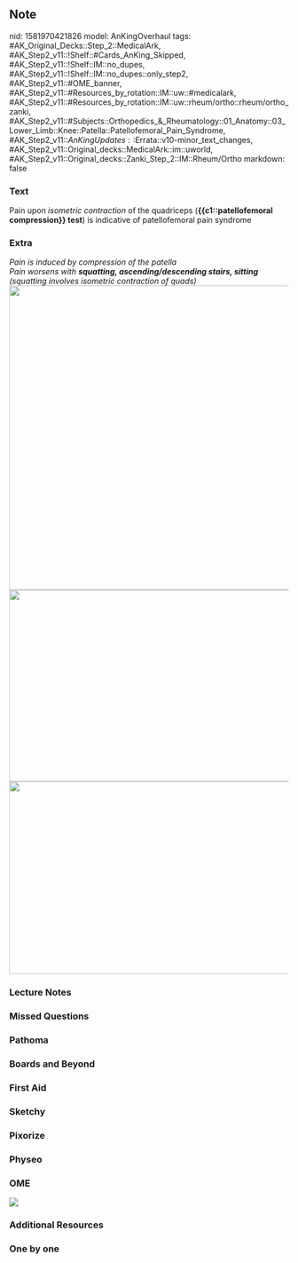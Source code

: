 ## Note
nid: 1581970421826
model: AnKingOverhaul
tags: #AK_Original_Decks::Step_2::MedicalArk, #AK_Step2_v11::!Shelf::#Cards_AnKing_Skipped, #AK_Step2_v11::!Shelf::IM::no_dupes, #AK_Step2_v11::!Shelf::IM::no_dupes::only_step2, #AK_Step2_v11::#OME_banner, #AK_Step2_v11::#Resources_by_rotation::IM::uw::#medicalark, #AK_Step2_v11::#Resources_by_rotation::IM::uw::rheum/ortho::rheum/ortho_zanki, #AK_Step2_v11::#Subjects::Orthopedics_&_Rheumatology::01_Anatomy::03_Lower_Limb::Knee::Patella::Patellofemoral_Pain_Syndrome, #AK_Step2_v11::$AnKingUpdates::$Errata::v10-minor_text_changes, #AK_Step2_v11::Original_decks::MedicalArk::im::uworld, #AK_Step2_v11::Original_decks::Zanki_Step_2::IM::Rheum/Ortho
markdown: false

### Text
Pain upon <i>isometric contraction</i> of the quadriceps
(<b>{{c1::patellofemoral compression}} test</b>) is indicative of
patellofemoral pain syndrome

### Extra
<div>
  <i>Pain is induced by compression of the patella</i>
</div>
<div>
  <i>Pain worsens with <b>squatting, ascending/descending stairs,
  sitting</b> (squatting involves isometric contraction of
  quads)</i>
</div><img class="" src="paste-794796583026689.jpg" style=
"height: 548px; width: 520px;"><img class="" src=
"oh_1606536512074.png" style=
"font-style: italic; height: 345px; width: 520px;"><img src=
"paste-e5deadaf6c39d4c9b38c4e80b51093ced1fe261b.jpg" class=""
style="height: 347px; width: 520px;">

### Lecture Notes


### Missed Questions


### Pathoma


### Boards and Beyond


### First Aid


### Sketchy


### Pixorize


### Physeo


### OME
<div class="ome-widget">
  <a href="https://onlinemeded.org?ref=anki"><img src=
  "_OME_AnkiFlashcards_General_4.png"></a>
</div>

### Additional Resources


### One by one

